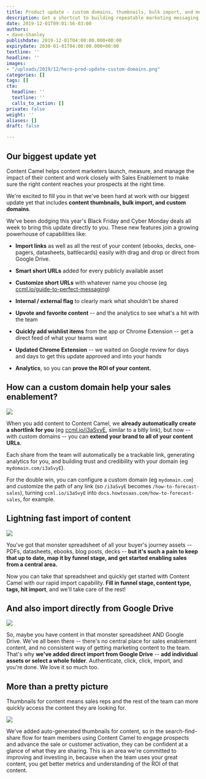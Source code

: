 ```yaml
---
title: Product update - custom domains, thumbnails, bulk import, and more
description: Get a shortcut to building repeatable marketing messaging - Free. Ensure consistent key messages. Includes the PDF and an editable spreadsheet version.
date: 2019-12-01T09:01:56-03:00
authors:
- dave-shanley
publishdate: 2019-12-01T04:00:00.000+00:00
expirydate: 2030-01-01T04:00:00.000+00:00
textline: ''
headline: ''
images:
- "/uploads/2019/12/hero-prod-update-custom-domains.png"
categories: []
tags: []
cta:
  headline: ''
  textline: ''
  calls_to_action: []
private: false
weight: ''
aliases: []
draft: false

---
```

## Our biggest update yet
Content Camel helps content marketers launch, measure, and manage the impact of their content and work closely with Sales Enablement to make sure the right content reaches your prospects at the right time. 

We're excited to fill you in that we've been hard at work with our biggest update yet that includes **content thumbnails, bulk import, and custom domains**.


We've been dodging this year's Black Friday and Cyber Monday deals all week to bring this update directly to you. These new features join a growing powerhouse of capabilities like:

* **Import links** as well as all the rest of your content (ebooks, decks, one-pagers, datasheets, battlecards) easily with drag and drop or direct from Google Drive.

* **Smart short URLs** added for every publicly available asset

* **Customize short URLs** with whatever name you choose (eg [ccml.io/guide-to-perfect-messaging](https://ccml.io/guide-to-perfect-messaging))

* **Internal / external flag** to clearly mark what shouldn't be shared

* **Upvote and favorite content** -- and the analytics to see what's a hit with the team

* **Quickly add wishlist items** from the app or Chrome Extension -- get a direct feed of what your teams want

* **Updated Chrome Extension** -- we waited on Google review for days and days to get this update approved and into your hands

* **Analytics**, so you can **prove the ROI of your content.**
 

## How can a custom domain help your sales enablement?

![](/uploads/2019/12/prod-update-custom-domain.png)

When you add content to Content Camel, we **already automatically create a shortlink for you** (eg [ccml.io/i3aSvyE](https://ccml.io/i3aSvyE), similar to a bitly link), but now -- with custom domains -- you can **extend your brand to all of your content URLs**. 

Each share from the team will automatically be a trackable link, generating analytics for you, and building trust and credibility with your domain (eg `mydomain.com/i3aSvyE`). 

For the double win, you can configure a custom domain (eg `mydomain.com`) and customize the path of any link (so `/i3aSvyE` becomes `/how-to-forecast-sales`), turning `ccml.io/i3aSvyE` into `docs.howtosaas.com/how-to-forecast-sales`, for example.

## Lightning fast import of content

![](/uploads/2019/12/prod-update-import-quicklook.gif)

You've got that monster spreadsheet of all your buyer's journey assets -- PDFs, datasheets, ebooks, blog posts, decks -- **but it's such a pain to keep that up to date, map it by funnel stage, and get started enabling sales from a central area.** 

Now you can take that spreadsheet and quickly get started with Content Camel with our rapid import capability. **Fill in funnel stage, content type, tags, hit import**, and we'll take care of the rest! 

## And also import directly from Google Drive

![](/uploads/2019/12/prod-update-gdrive-quicklook.gif)

So, maybe you have content in that monster spreadsheet AND Google Drive. We've all been there -- there's no central place for sales enablement content, and no consistent way of getting marketing content to the team. That's why **we've added direct import from Google Drive** -- **add individual assets or select a whole folder**. Authenticate, click, click, import, and you're done. We love it so much too.

## More than a pretty picture

Thumbnails for content means sales reps and the rest of the team can more quickly access the content they are looking for. 

![](/uploads/2019/12/prod-update-thumbnails.png)

We've added auto-generated thumbnails for content, so in the search-find-share flow for team members using Content Camel to engage prospects and advance the sale or customer activation, they can be confident at a glance of what they are sharing. This is an area we're committed to improving and investing in, because when the team uses your great content, you get better metrics and understanding of the ROI of that content. 